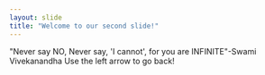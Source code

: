 ```yaml
---
layout: slide
title: "Welcome to our second slide!"
---
```

"Never say NO, Never say, 'I cannot', for you are INFINITE"-Swami Vivekanandha
Use the left arrow to go back!

